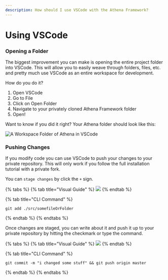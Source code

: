 ```yaml
---
description: How should I use VSCode with the Athena Framework?
---
```


# Using VSCode

### Opening a Folder

The biggest improvement you can make is opening the entire project folder into VSCode. This will allow you to easily weave through folders, files, etc. and pretty much use VSCode as an entire workspace for development.

How do you do it?

1. Open VSCode
2. Go to File
3. Click on Open Folder
4. Navigate to your privately cloned Athena Framework folder
5. Open!

Want to know if you did it right? Your Athena folder should look like this:

![A Workspace Folder of Athena in VSCode](https://i.imgur.com/c65E1lz.png)

### Pushing Changes

If you modify code you can use VSCode to push your changes to your private repository. This will only work if you follow the full installation tutorial with a private fork.

You can `stage changes` by click the `+` sign.

{% tabs %}
{% tab title="Visual Guide" %}
![](https://i.imgur.com/cNf74iX.png)
{% endtab %}

{% tab title="CLI Command" %}
```
git add ./src/somefileOrFolder
```
{% endtab %}
{% endtabs %}

Once changes are staged, you can write about it and push it up to your private repository by hitting the checkmark or type the command.

{% tabs %}
{% tab title="Visual Guide" %}
![](https://i.imgur.com/RJZVMx1.png)
{% endtab %}

{% tab title="CLI Command" %}
```
git commit -m "i changed some stuff" && git push origin master
```
{% endtab %}
{% endtabs %}
